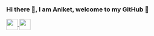 ### Hi there 👋, I am Aniket, welcome to my GitHub 🚀 ###

<p align="left">
  <a href="mailto:aaniket20@gmail.com" target="blank">
    <img align="center" width="30" src="https://cdn.cdnlogo.com/logos/g/24/gmail-icon.svg">
  </a>
  <a href="https://www.linkedin.com/in/aniket-jadhav-45926b122/" target="blank">
    <img align="center" src="https://github.com/mishmanners/MishManners/blob/master/socials/transparent-Linkedin-logo-icon.png" alt="" width="30" />
  </a>
</p>
<!--
**keep-calm-and-develop/keep-calm-and-develop** is a ✨ _special_ ✨ repository because its `README.md` (this file) appears on your GitHub profile.

Here are some ideas to get you started:

- 🔭 I’m currently working on ...
- 🌱 I’m currently learning ...
- 👯 I’m looking to collaborate on ...
- 🤔 I’m looking for help with ...
- 💬 Ask me about ...
- 📫 How to reach me: ...
- 😄 Pronouns: ...
- ⚡ Fun fact: ...
-->
